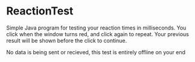 # ReactionTest

Simple Java program for testing your reaction times in milliseconds. You click when the window turns red, and click again to repeat.
Your previous result will be shown before the click to continue.

No data is being sent or recieved, this test is entirely offline on your end
